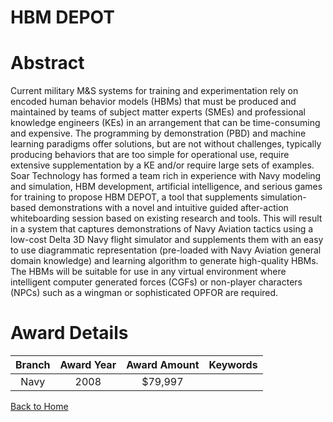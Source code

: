 
HBM DEPOT
=========

# Abstract


Current military M&S systems for training and experimentation rely on encoded human behavior models (HBMs) that must be produced and maintained by teams of subject matter experts (SMEs) and professional knowledge engineers (KEs) in an arrangement that can be time-consuming and expensive.  The programming by demonstration (PBD) and machine learning paradigms offer solutions, but are not without challenges, typically producing behaviors that are too simple for operational use, require extensive supplementation by a KE and/or require large sets of examples.  Soar Technology has formed a team rich in experience with Navy modeling and simulation, HBM development, artificial intelligence, and serious games for training to propose HBM DEPOT, a tool that supplements simulation-based demonstrations with a novel and intuitive guided after-action whiteboarding session based on existing research and tools.  This will result in a system that captures demonstrations of Navy Aviation tactics using a low-cost Delta 3D Navy flight simulator and supplements them with an easy to use diagrammatic representation (pre-loaded with Navy Aviation general domain knowledge) and learning algorithm to generate high-quality HBMs.   The HBMs will be suitable for use in any virtual environment where intelligent computer generated forces (CGFs) or non-player characters (NPCs) such as a wingman or sophisticated OPFOR are required.  

# Award Details

|Branch|Award Year|Award Amount|Keywords|
| :---: | :---: | :---: | :---: |
|Navy|2008|$79,997||
  
  


[Back to Home](https://github.com/chrischow/dod_sbir_awards/DJ/#1886)